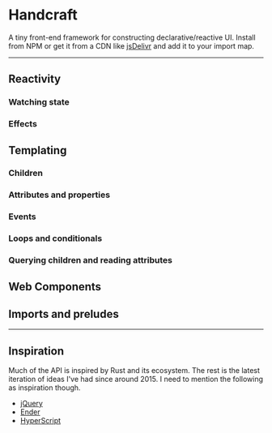 # Handcraft

A tiny front-end framework for constructing declarative/reactive UI. Install from NPM or get it from a CDN like [jsDelivr](https://cdn.jsdelivr.net/gh/erickmerchant/handcraft@latest/prelude/all.js) and add it to your import map.

---

## Reactivity

### Watching state

### Effects

## Templating

### Children

### Attributes and properties

### Events

### Loops and conditionals

### Querying children and reading attributes

## Web Components

## Imports and preludes

---

## Inspiration

Much of the API is inspired by Rust and its ecosystem. The rest is the latest iteration of ideas I've had since around 2015. I need to mention the following as inspiration though.

- [jQuery](https://github.com/jquery/jquery)
- [Ender](https://github.com/ender-js/Ender)
- [HyperScript](https://github.com/hyperhype/hyperscript)
